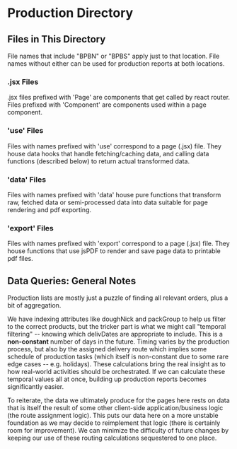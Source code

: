 # Production Directory


## Files in This Directory
File names that include "BPBN" or "BPBS" apply just to that location.
File names without either can be used for production reports at both locations.

### .jsx Files
.jsx files prefixed with 'Page' are components that get called by react router.
Files prefixed with 'Component' are components used within a page component.

### 'use' Files
Files with names prefixed with 'use' correspond to a page (.jsx) file. They 
house data hooks that handle fetching/caching data, and calling data functions
(described below) to return actual transformed data.

### 'data' Files
Files with names prefixed with 'data' house pure functions that transform
raw, fetched data or semi-processed data into data suitable for page rendering
and pdf exporting.

### 'export' Files
Files with names prefixed with 'export' correspond to a page (.jsx) file. They 
house functions that use jsPDF to render and save page data to printable pdf 
files.


## Data Queries: General Notes
Production lists are mostly just a puzzle of finding all relevant orders,
plus a bit of aggregation.

We have indexing attributes like doughNick and packGroup to help us
filter to the correct products, but the tricker part is what we might call
"temporal filtering" -- knowing which delivDates are appropriate to
include. This is a **non-constant** number of days in the future. Timing 
varies by the production process, but also by the assigned delivery route 
which implies some schedule of production tasks (which itself is non-constant
due to some rare edge cases -- e.g. holidays). These calculations bring the
real insight as to how real-world activities should be orchestrated. If we
can calculate these temporal values all at once, building up production reports
becomes significantly easier.

To reiterate, the data we ultimately produce for the pages here rests on data
that is itself the result of some other client-side application/business logic 
(the route assignment logic). This puts our data here on a more unstable
foundation as we may decide to reimplement that logic (there is certainly room 
for improvement). We can minimize the difficulty of future changes by keeping
our use of these routing calculations sequestered to one place.